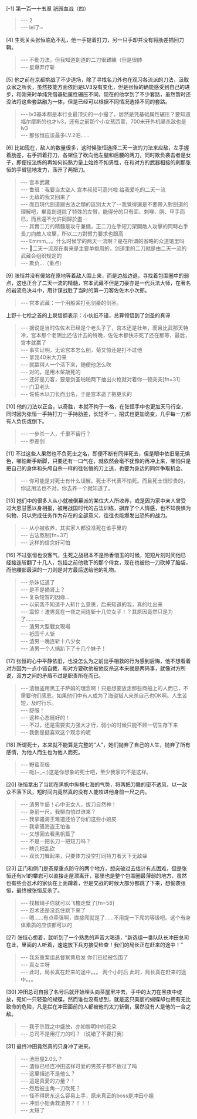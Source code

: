
[-1] 第一百一十五章 祇园血战（四）
>--- 2<br>
>--- lei了~<br>

[4] 生死关头张恒临危不乱，他一手提着打刀，另一只手却并没有将肋差插回刀鞘。
>--- 不動刀法，但我知道劍道的二刀很難練（但是很帥<br>
>--- 星爆弃疗斩<br>

[5] 他之前在京都挑战了不少道场，除了寻找名刀外也在观习各流派的刀法，汲取众家之所长，虽然技能方面依旧是LV3没有变化，但是张恒的确能感受到自己的进步，和刚来时单纯凭借基础属性碾压不同，现在的他学到了不少套路，虽然暂时还没法将这些套路融为一体，但是已经可以根据不同情况选择不同的套路。
>--- lv3基本都是本行业最顶尖的一小撮了，居然是凭基础属性碾压？要知道福尔摩斯的也才lv3，还有之前那个小女孩西蒙，700米开外机瞄杀敌也是lv3<br>
>--- 那张恒应该最多LV.2吧……<br>

[6] 比如现在，敌人的数量很多，这时候张恒选择二天一流的刀法来应敌，左手握着肋差，右手抓着打刀，各架住了砍向他左腿和后腰的两刀，同时欺负袭击者是女子，即便技法练的再如何纯熟力量上始终不如男性，在和对方的武器相接的刹那张恒的手臂猛地发力，荡开了两把刀。
>--- 宫本武藏<br>
>--- 鲁班：我要当太空人 宫本叔叔可高兴啦 给我爱吃的二天一流<br>
>--- 无敌的我又回来了<br>
>--- 而且現代劍道跟古法之類的區別太大了⋯我覺得還是不要帶入對劍道的理解吧，畢竟劍道除了特殊的左臂，能得分的只有面、刺喉、胴、甲手而已，而且還不允許同歸於盡⋯<br>
>--- 其實二刀的精髓是攻守兼備，正二刀左手短刀架開敵人攻擊的同時右手長刀向敵人攻擊，所以二刀對臂力要求也跟高<br>
>--- Emmm。。。什么时候学的两天一流啊？是在所谓的省略的众道馆里吗<br>
>--- 🧐二天一流现在看来是主要单挑用的，剑道里的二刀就是由二天一流的武藏会组织规定的<br>
>--- 欺负…（重点）<br>

[9] 张恒并没有傻站在原地等着敌人围上来，而是边战边退，寻找着包围圈中的弱点，这也正合了二天一流的精髓，宫本武藏不但是刀豪亦是一代兵法大师，在著名的岩流岛决斗中，用计谋战胜了当时的第一刀客佐佐木小次郎。
>--- 宫本武藏：一个用船桨打死剑豪的剑圣。

上野十七枪之首的上泉信纲表示：小伙纸不错，总算领悟到了剑圣的真谛<br>
>--- 据说是当时佐佐木已经是个老头子了，宫本还是壮年，而且比武那天特冷，宫本那个老阴比还估计去的特晚，佐佐木都快冻死了还在那等，最后，宫本就赢了<br>
>--- 事实证明，无论宫本怎么削，菊又惊还是打不过他<br>
>--- 拿我40米大刀来<br>
>--- 就赢得人一个活下来，随便他怎么吹<br>
>--- 对的，是用木桨敲死的<br>
>--- 还好是刀客，要是剑圣啪啪两下抽出火枪就对着你一顿突突[fn=31]<br>
>--- 门卫老头<br>
>--- 佐佐木以刀长而出名，于是宫本造了把更长的<br>

[10] 他的刀法以正合，以奇胜，本就不拘于一格，在张恒手中也更加天马行空，同时因为张恒一手持打刀一手持肋差，长短不一，招式也更加诡变，几乎每一刀都有人负伤或倒下。
>--- 一步杀一人，千里不留行？<br>
>--- 参差剑<br>

[11] 不过这些人果然也不负死士之名，即便不断有同伴死去，但是眼中依旧毫无惧色，哪怕断手断脚，只要还有一口气在，就依然会毫不犹豫的再冲上来，哪怕只是把自己的身体和头颅自杀一样的往张恒的刀上送，也要为身边的同伴争取机会。
>--- 你可能是对死士有什么误解。死士不代表不怕死。而且死士很珍贵的，你这用法也不对。你去养一个就知道了。<br>

[13] 她们中的很多人从小就被倒幕派的某位大人所收养，或是因为家中亲人曾受过大恩甘愿以身相报，被用战国时代的古法训练，摒弃了个人情感，也不知畏惧为何物，只以完成任务作为存在的全部意义，往往也能爆发出恐怖的战力。
>--- 从小被收养，其实家人都没准死在谁手里的<br>
>--- 古法熬制[fn=37]<br>
>--- 这样的信念好可怕<br>

[16] 不过张恒也没客气，生死之战根本不是怜香惜玉的时候，短短片刻时间他已经接连斩翻了十几人，包括之前他救下的那个侍女，现在也被他一刀砍掉了脑袋，而他腰部最深的一刀则是对方最后送给他的礼物。
>--- 杀妹证道了<br>
>--- 是不是捅肾上？<br>
>--- 复杂短暂的因缘...<br>
>--- 以前我不知道千人斩什么意思，后来知道的我，真的吐出来<br>
>--- 震惊！渣男竟在一夜之间连斩十几位女子！？其原因竟然只是为了…………<br>
>--- 渣男大型戰女現場<br>
>--- 袛园千人斩<br>
>--- 渣男一晚连斩十八少女<br>
>--- 渣男一个人搞趴下了十几个妹子！<br>

[17] 张恒的心中平静依旧，也没怎么为之前出手相救的行为感到后悔，他不想看着对方因为一点小错自裁，和对方要砍他被他反杀这本来就是两码事，就像对方所说，双方之间的矛盾不过是职责所在而已。
>--- 渣恒盗用黑王子萨姆的理念啊！只是想要放走那些商船上的人而已，不需要他们感恩。如果他们中有人成为了海盗猎人来杀自己也OK啊。人生苦短，及时行乐。<br>
>--- 舒服！<br>
>--- 这种心态挺好的！<br>
>--- 不过，还是需要实力强大才行，弱小的时候只能不顾一切生存下来<br>
>--- 我倒是挺喜欢这个观念的呢<br>

[18] 所谓死士，本来就不能算是完整的“人”，她们抛弃了自己的人生，抛弃了所有感情，为他人而生也为他人而死。
>--- 野蛮至极<br>
>--- 呃(~_~;)这是你想象的死士吧，至少我家的不是这样。<br>

[20] 张恒拿出了当初在黑帆中纵横七海的气势，将两把刀舞的密不透风，以一敌众不落下风，短时间内竟然真的没有人能攻进他身前一尺之内。
>--- 渣男牛逼！心中无女人，拔刀自然神！<br>
>--- 身前一尺，我柳白怕过谁来？<br>
>--- 我拿骚海王难道还怕了你们这些小娘皮<br>
>--- 我拿骚海盗王怕谁<br>
>--- 又想回去看黑帆篇了<br>
>--- 不是一把长刀一把短刀吗？<br>
>--- 瞎几把乱砍<br>
>--- 双长刀舞起来，只要体力没空打同持刀者天下无敌😁<br>

[23] 正门和侧门是茶屋重点防守的两个地方，想突破过去估计有点困难，但是张恒还有lv1的攀岩可以直接走屋顶离开，那里也是整个包围圈最薄弱的地方，虽然也有些会忍术的家伙在上面蹲着，但是交战的时候大部分都跳了下来，想偷袭张恒，最终被张恒反杀了。
>--- 找根绳子你就可以飞檐走壁了[fn=58]<br>
>--- 忍术还是没忍住跳下来了<br>
>--- 嗯……有点牵强啊，直接爬就是了……不用提一下爬的等级吧。这个有身体素质的应该都可以的<br>

[27] 张恒心想着，就听到了一个熟悉的声音大喝道，“新选组一番队队长冲田总司在此，里面的人听着，速速放下兵刃接受检查！我们的局长正在赶来的途中！”
>--- 我系重案组总督察黄启发 你们已经被包围了<br>
>--- 真女主呀<br>
>--- 此时，局长真在赶来的途中。。。
两个小时后
此时，局长真在赶来的途中。。。<br>

[30] 冲田总司自报了名号后就开始埋头向茶屋里冲去，手中的太刀在黑夜中绽放，宛如一只轻盈的蝴蝶，然而谁也没有想到，就是这只美丽的蝴蝶却也拥有无比致命的危险，凡是拦在冲田面前的人都被他的太刀斩倒，居然没有人是他的一合之敌。
>--- 我于杀戮之中盛放，亦如黎明中的花朵<br>
>--- 总司不是用打刀的吗？（说错了不要打我）<br>

[31] 最终冲田竟然真的只身冲了进来。
>--- 池田屋2.0么？<br>
>--- 渣恒已经连冲田这样可爱的男孩子都不放过了吗<br>
>--- 这里描述不是他么？<br>
>--- 這是真愛的力量？！<br>
>--- 然后被主角一刀砍死？<br>
>--- 怪不得房东这么容易上手，原来真正的boss是冲田小姐<br>
>--- 冲田小姐勇救渣男？！！！<br>
>--- 太短了<br>
